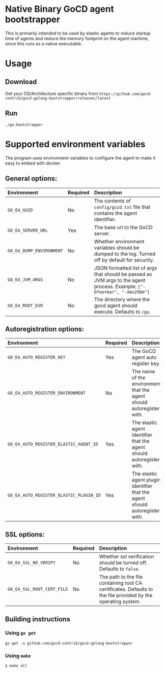 # Native Binary GoCD agent bootstrapper

This is primarily intended to be used by elastic agents to reduce startup time of agents and reduce the memory footprint on the agent machine, since this runs as a native executable.

# Usage

## Download

Get your OS/Architecture specific binary from `https://github.com/gocd-contrib/gocd-golang-bootstrapper/releases/latest`

## Run

```shell
./go-bootstrapper
```

# Supported environment variables

The program uses environment variables to configure the agent to make it easy to embed with docker.

## General options:

| Environment              | Required | Description                                                                                                              |
| :----------------------- | :------- | :----------------------------------------------------------------------------------------------------------------------- |
| `GO_EA_GUID`             | No       | The contents of `config/guid.txt` file that contains the agent identifier.                                               |
| `GO_EA_SERVER_URL`       | Yes      | The base url to the GoCD server.                                                                                         |
| `GO_EA_DUMP_ENVIRONMENT` | No       | Whether environment variables should be dumped to the log. Turned off by default for security.                           |
| `GO_EA_JVM_ARGS`         | No       | JSON formatted list of args that should be passed as JVM args to the agent process. Example: `["-Dfoo=bar", "-Xmx256m"]` |
| `GO_EA_ROOT_DIR`         | No       | The directory where the gocd agent should execute. Defaults to `/go`.                                                    |

## Autoregistration options:

| Environment                             | Required | Description                                                                  |
| :-------------------------------------- | :------- | :--------------------------------------------------------------------------- |
| `GO_EA_AUTO_REGISTER_KEY`               | Yes      | The GoCD agent auto register key.                                            |
| `GO_EA_AUTO_REGISTER_ENVIRONMENT`       | No       | The name of the environment that the agent should autoregister with.         |
| `GO_EA_AUTO_REGISTER_ELASTIC_AGENT_ID`  | Yes      | The elastic agent identifier that the agent should autoregister with.        |
| `GO_EA_AUTO_REGISTER_ELASTIC_PLUGIN_ID` | Yes      | The elastic agent plugin identifier that the agent should autoregister with. |

## SSL options:

| Environment                | Required | Description                                                                                                  |
| :------------------------- | :------- | :----------------------------------------------------------------------------------------------------------- |
| `GO_EA_SSL_NO_VERIFY`      | No       | Whether ssl verification should be turned off. Defaults to `false`.                                          |
| `GO_EA_SSL_ROOT_CERT_FILE` | No       | The path to the file containing root CA certificates. Defaults to the file provided by the operating system. |

## Building instructions

### Using `go get`

```
go get -u github.com/gocd-contrib/gocd-golang-bootstrapper
```

### Using `make`

```
$ make all
```
